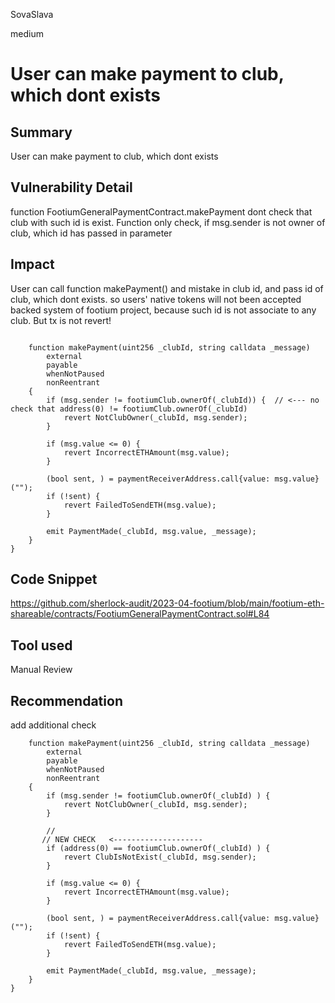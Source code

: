 SovaSlava

medium

# User can make payment to club, which dont exists

## Summary
User can make payment to club, which dont exists
## Vulnerability Detail
function FootiumGeneralPaymentContract.makePayment dont check that club with such id is exist. Function only check, if msg.sender is not owner of club, which id has passed in parameter
## Impact
User can call function makePayment() and mistake in club id, and pass id of club, which dont exists. so users' native tokens will not been accepted backed system of footium project, because such id is not associate to any club. But tx is not revert!
```solidity

    function makePayment(uint256 _clubId, string calldata _message)
        external
        payable
        whenNotPaused
        nonReentrant
    {
        if (msg.sender != footiumClub.ownerOf(_clubId)) {  // <--- no check that address(0) != footiumClub.ownerOf(_clubId)
            revert NotClubOwner(_clubId, msg.sender);
        }

        if (msg.value <= 0) {
            revert IncorrectETHAmount(msg.value);
        }

        (bool sent, ) = paymentReceiverAddress.call{value: msg.value}("");
        if (!sent) {
            revert FailedToSendETH(msg.value);
        }

        emit PaymentMade(_clubId, msg.value, _message);
    }
}
```
## Code Snippet
https://github.com/sherlock-audit/2023-04-footium/blob/main/footium-eth-shareable/contracts/FootiumGeneralPaymentContract.sol#L84
## Tool used

Manual Review

## Recommendation
add additional check
```solidity
    function makePayment(uint256 _clubId, string calldata _message)
        external
        payable
        whenNotPaused
        nonReentrant
    {
        if (msg.sender != footiumClub.ownerOf(_clubId) ) {
            revert NotClubOwner(_clubId, msg.sender);
        }

        //
       // NEW CHECK   <--------------------
        if (address(0) == footiumClub.ownerOf(_clubId) ) {
            revert ClubIsNotExist(_clubId, msg.sender);
        }

        if (msg.value <= 0) {
            revert IncorrectETHAmount(msg.value);
        }

        (bool sent, ) = paymentReceiverAddress.call{value: msg.value}("");
        if (!sent) {
            revert FailedToSendETH(msg.value);
        }

        emit PaymentMade(_clubId, msg.value, _message);
    }
}
```